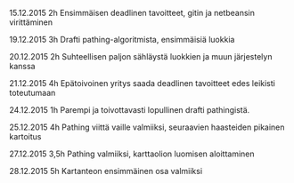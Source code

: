 15.12.2015
2h
Ensimmäisen deadlinen tavoitteet, gitin ja netbeansin virittäminen

19.12.2015
3h
Drafti pathing-algoritmista, ensimmäisiä luokkia

20.12.2015
2h
Suhteellisen paljon sähläystä luokkien ja muun järjestelyn kanssa

21.12.2015
4h
Epätoivoinen yritys saada deadlinen tavoitteet edes leikisti toteutumaan

24.12.2015
1h
Parempi ja toivottavasti lopullinen drafti pathingistä.

25.12.2015
4h
Pathing viittä vaille valmiiksi, seuraavien haasteiden pikainen kartoitus

27.12.2015
3,5h
Pathing valmiiksi, karttaolion luomisen aloittaminen

28.12.2015
5h
Kartanteon ensimmäinen osa valmiiksi
